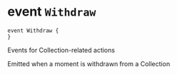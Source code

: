 # event `Withdraw`

```
event Withdraw {
}
```

 Events for Collection-related actions

 Emitted when a moment is withdrawn from a Collection

